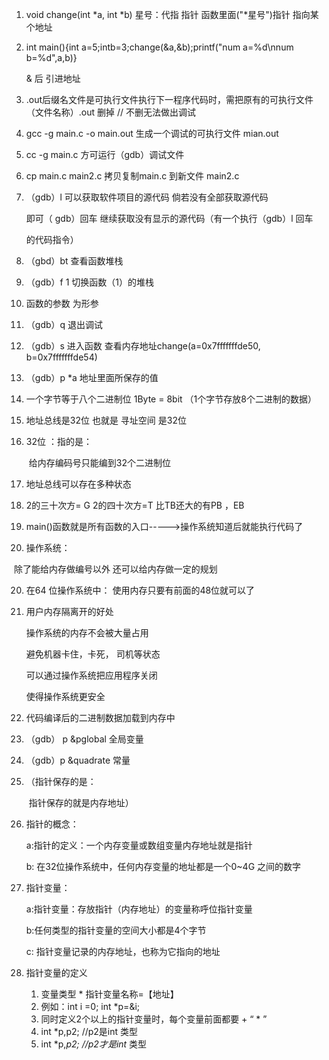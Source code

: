1. void change(int *a, int *b)     星号：代指 指针  函数里面("*星号")指针      指向某个地址

2. int main(){int a=5;intb=3;change(&a,&b);printf("num a=%d\nnum b=%d",a,b)}  

   & 后 引进地址

3. .out后缀名文件是可执行文件执行下一程序代码时，需把原有的可执行文件（文件名称）.out  删掉   // 不删无法做出调试

4. gcc -g main.c -o main.out  生成一个调试的可执行文件 mian.out

5. cc -g main.c 方可运行（gdb）调试文件

6. cp main.c main2.c   拷贝复制main.c 到新文件 main2.c

7. （gdb）l 可以获取软件项目的源代码  倘若没有全部获取源代码

   即可（ gdb）回车 继续获取没有显示的源代码（有一个执行（gdb）l 回车

   的代码指令）

8. （gbd）bt 查看函数堆栈

9. （gdb）f 1 切换函数（1）的堆栈

10. 函数的参数 为形参

11. （gdb）q 退出调试

12. （gdb）s 进入函数 查看内存地址change(a=0x7fffffffde50, b=0x7fffffffde54) 

13. （gdb）p *a  地址里面所保存的值

14. 一个字节等于八个二进制位 1Byte = 8bit （1个字节存放8个二进制的数据）

15. 地址总线是32位 也就是 寻址空间 是32位 

16. 32位 ：指的是：

    ​          给内存编码号只能编到32个二进制位

17. 地址总线可以存在多种状态  

18. 2的三十次方= G     2的四十次方=T   比TB还大的有PB ，EB

19. main()函数就是所有函数的入口----->操作系统知道后就能执行代码了

20. 操作系统： 

​                           除了能给内存做编号以外 还可以给内存做一定的规划



20. 在64 位操作系统中： 使用内存只要有前面的48位就可以了

21. 用户内存隔离开的好处

    操作系统的内存不会被大量占用

    避免机器卡住，卡死， 司机等状态

    可以通过操作系统把应用程序关闭

    使得操作系统更安全

22. 代码编译后的二进制数据加载到内存中

23.  （gdb） p  &pglobal  全局变量

24. （gdb）p &quadrate 常量

25. （指针保存的是：

    ​                                  指针保存的就是内存地址）
    
26. 指针的概念： 

    a:指针的定义：一个内存变量或数组变量内存地址就是指针

    b: 在32位操作系统中，任何内存变量的地址都是一个0~4G 之间的数字

27. 指针变量：

    a:指针变量：存放指针（内存地址）的变量称呼位指针变量

    b:任何类型的指针变量的空间大小都是4个字节

    c: 指针变量记录的内存地址，也称为它指向的地址

28. 指针变量的定义

    1. 变量类型 * 指针变量名称=【地址】
    2. 例如：int i =0; int *p=&i;
    3. 同时定义2个以上的指针变量时，每个变量前面都要 + “    *   ”
    4. int *p,p2; //p2是int 类型
    5. int  *p,*p2; //p2才是int* 类型











